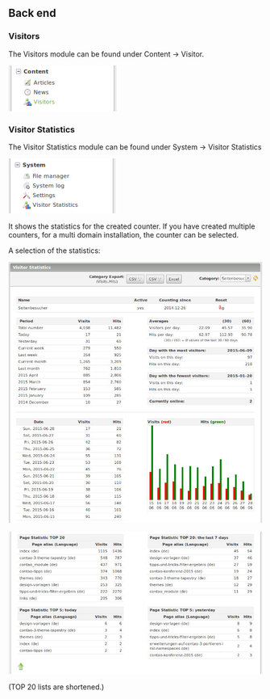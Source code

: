 ## Back end

### Visitors

The Visitors module can be found under Content -> Visitor.

![Backend Visitors](images/visitors_en_backend_visitors.jpg)

### Visitor Statistics

The Visitor Statistics module can be found under System -> Visitor Statistics

![Backend Visitor Statistics](images/visitors_en_backend_visitor_statistics.jpg)

It shows the statistics for the created counter. If you have created multiple counters, for a multi domain installation, the counter can be selected.

A selection of the statistics:

![Backend Visitor Statistics Details](images/visitors_en_backend_visitor_statistics_details.jpg)

![Backend Visitor Statistics Pages](images/visitors_en_backend_visitor_statistics_pages.jpg)

(TOP 20 lists are shortened.)
